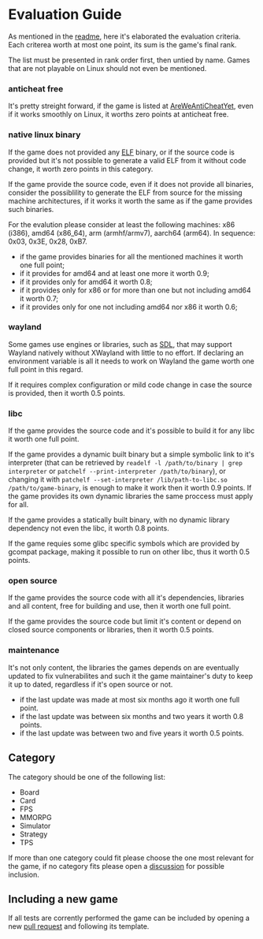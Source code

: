 # Evaluation Guide

As mentioned in the [readme](README.md), here it's elaborated the evaluation criteria. Each criterea worth at most one point, its sum is the game's final rank.

The list must be presented in rank order first, then untied by name. Games that are not playable on Linux should not even be mentioned.

### anticheat free

It's pretty streight forward, if the game is listed at [AreWeAntiCheatYet](https://github.com/AreWeAntiCheatYet/AreWeAntiCheatYet), even if it works smoothly on Linux, it worths zero points at anticheat free.

### native linux binary

If the game does not provided any [ELF](https://en.wikipedia.org/wiki/Executable_and_Linkable_Format) binary, or if the source code is provided but it's not possible to generate a valid ELF from it without code change, it worth zero points in this category.

If the game provide the source code, even if it does not provide all binaries, consider the possiblility to generate the ELF from source for the missing machine architectures, if it works it worth the same as if the game provides such binaries.

For the evalution please consider at least the following machines: x86 (i386), amd64 (x86\_64), arm (armhf/armv7), aarch64 (arm64). In sequence: 0x03, 0x3E, 0x28, 0xB7.

* if the game provides binaries for all the mentioned machines it worth one full point;
* if it provides for amd64 and at least one more it worth 0.9;
* if it provides only for amd64 it worth 0.8;
* if it provides only for x86 or for more than one but not including amd64 it worth 0.7;
* if it provides only for one not including amd64 nor x86 it worth 0.6;

### wayland

Some games use engines or libraries, such as [SDL](https://wiki.libsdl.org/SDL2/FAQUsingSDL), that may support Wayland natively without XWayland with little to no effort. If declaring an environment variable is all it needs to work on Wayland the game worth one full point in this regard.

If it requires complex configuration or mild code change in case the source is provided, then it worth 0.5 points.

### libc

If the game provides the source code and it's possible to build it for any libc it worth one full point.

If the game provides a dynamic built binary but a simple symbolic link to it's interpreter (that can be retrieved by `readelf -l /path/to/binary | grep interpreter` or `patchelf --print-interpreter /path/to/binary`), or changing it with `patchelf --set-interpreter /lib/path-to-libc.so /path/to/game-binary`, is enough to make it work then it worth 0.9 points. If the game provides its own dynamic libraries the same proccess must apply for all.

If the game provides a statically built binary, with no dynamic library dependency not even the libc, it worth 0.8 points.

If the game requies some glibc specific symbols which are provided by gcompat package, making it possible to run on other libc, thus it worth 0.5 points.

### open source

If the game provides the source code with all it's dependencies, libraries and all content, free for building and use, then it worth one full point.

If the game provides the source code but limit it's content or depend on closed source components or libraries, then it worth 0.5 points.

### maintenance

It's not only content, the libraries the games depends on are eventually updated to fix vulnerabilites and such it the game maintainer's duty to keep it up to dated, regardless if it's open source or not.

* if the last update was made at most six months ago it worth one full point.
* if the last update was between six months and two years it worth 0.8 points.
* if the last update was between two and five years it worth 0.5 points.

## Category

The category should be one of the following list:

* Board
* Card
* FPS
* MMORPG
* Simulator
* Strategy
* TPS

If more than one category could fit please choose the one most relevant for the game, if no category fits please open a [discussion](discussion/new) for possible inclusion.

## Including a new game

If all tests are corrently performed the game can be included by opening a new [pull request](pr/new) and following its template.
